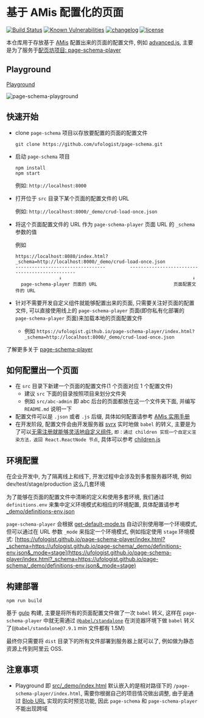 # 基于 AMis 配置化的页面

[![Build Status][ci-status-image]][ci-status-url] [![Known Vulnerabilities][vulnerabilities-status-image]][vulnerabilities-status-url] [![changelog][changelog-image]][changelog-url] [![license][license-image]][license-url]

[vulnerabilities-status-image]: https://snyk.io/test/npm/page-schema/badge.svg
[vulnerabilities-status-url]: https://snyk.io/test/npm/page-schema
[ci-status-image]: https://travis-ci.com/ufologist/page-schema.svg?branch=master
[ci-status-url]: https://travis-ci.com/ufologist/page-schema
[license-image]: https://img.shields.io/github/license/ufologist/page-schema.svg
[license-url]: https://github.com/ufologist/page-schema/blob/master/LICENSE
[changelog-image]: https://img.shields.io/badge/CHANGE-LOG-blue.svg?style=flat-square
[changelog-url]: https://github.com/ufologist/page-schema/blob/master/CHANGELOG.md

本仓库用于存放基于 [AMis](https://github.com/baidu/amis) 配置出来的页面的配置文件, 例如 [advanced.js](./src/_demo/advanced.js), 主要是为了服务于[配页坊项目: page-schema-player](https://github.com/ufologist/page-schema-player)

## Playground

[Playground](https://ufologist.github.io/page-schema/_demo/index.html)

![page-schema-playground](https://user-images.githubusercontent.com/167221/77224470-ef2f1100-6ba0-11ea-8506-358c6c30e357.gif)

## 快速开始

* clone `page-schema` 项目以存放要配置的页面的配置文件

  ```
  git clone https://github.com/ufologist/page-schema.git
  ```
* 启动 `page-schema` 项目

  ```
  npm install
  npm start
  ```

  例如: `http://localhost:8000`
* 打开位于 `src` 目录下某个页面的配置文件的 URL

  例如: `http://localhost:8000/_demo/crud-load-once.json`
* 将这个页面配置文件的 URL 作为 `page-schema-player` 页面 URL 的 `_schema` 参数的值

  例如
  ```
  https://localhost:8080/index.html?_schema=http://localhost:8000/_demo/crud-load-once.json
  ---------------------------------         -----------------------------------------------
                  ↓                                                ↓
    page-schema-player 页面的 URL                            页面配置文件的 URL
  ```
* 针对不需要开发自定义组件就能够配置出来的页面, 只需要关注好页面的配置文件, 可以直接使用线上的 `page-schema-player` 页面(即你私有化部署的 `page-schema-player` 页面)来加载本地的页面配置文件
  * 例如 `https://ufologist.github.io/page-schema-player/index.html?_schema=http://localhost:8000/_demo/crud-load-once.json`

了解更多关于 [page-schema-player](https://github.com/ufologist/page-schema-player)

## 如何配置出一个页面

* 在 `src` 目录下新建一个页面的配置文件(1 个页面对应 1 个配置文件)
  * 建议 `src` 下面的目录按照项目来划分文件夹
  * 例如 `src/abc-admin` 即 abc 后台的页面都放在这一个文件夹下面, 并编写 `README.md` 说明一下
* 配置文件可以是 `.json` 或者 `.js` 后缀, 具体如何配置请参考 [AMis 实用手册](https://github.com/ufologist/page-schema-player/blob/master/amis-cookbook.md)
* 在开发阶段, 配置文件会由开发服务器 [svrx](https://github.com/svrxjs/svrx) 实时地做 `babel` 的转义, 主要是为了可以[无需注册就能够灵活地自定义组件](https://baidu.github.io/amis/docs/sdk#%E8%87%AA%E5%AE%9A%E4%B9%89%E7%BB%84%E4%BB%B6), `即：通过 children 实现一个自定义渲染方法，返回 React.ReactNode 节点`, 具体可以参考 [children.js](./src/_demo/children.js)

## 环境配置

在企业开发中, 为了隔离线上和线下, 开发过程中会涉及到多套服务器环境, 例如 dev/test/stage/production 这么几套环境

为了能够在页面的配置文件中清晰的定义和使用多套环境, 我们通过 `definitions.env` 来集中定义环境模式和相应的环境配置, 具体配置请参考 [_demo/definitions-env.json](https://ufologist.github.io/page-schema/_demo/index.html?schema=https://ufologist.github.io/page-schema/_demo/definitions-env.json)

`page-schema-player` 会根据 [get-default-mode.ts](https://github.com/ufologist/page-schema-player/blob/master/src/ext/get-default-mode.ts) 自动识别使用哪一个环境模式, 但可以通过在 URL 参数 `_mode` 来指定一个环境模式, 例如指定使用 `stage` 环境模式: [https://ufologist.github.io/page-schema-player/index.html?_schema=https://ufologist.github.io/page-schema/_demo/definitions-env.json&_mode=stage](https://ufologist.github.io/page-schema-player/index.html?_schema=https://ufologist.github.io/page-schema/_demo/definitions-env.json&_mode=stage)

## 构建部署

```
npm run build
```

基于 [gulp](https://gulpjs.com/) 构建, 主要是将所有的页面配置文件做了一次 `babel` 转义, 这样在 `page-schema-player` 中就无需通过 [`@babel/standalone`](https://babeljs.io/docs/en/babel-standalone) 在浏览器环境下做 `babel` 转义了(`@babel/standalone@7.9.1` min 文件都有 1.5M)

最终你只需要将 `dist` 目录下的所有文件部署到服务器上就可以了, 例如做为静态资源上传到阿里云 OSS.

## 注意事项

* Playground 即 [src/_demo/index.html](./src/_demo/index.html) 默认嵌入的是相对路径下的 `/page-schema-player/index.html`, 需要你根据自己的项目情况做出调整, 由于是通过 [Blob URL](https://developer.mozilla.org/en-US/docs/Web/API/Blob#JavaScript) 实现的实时预览功能, 因此 `page-schema` 和 `page-schema-player` 不能出现跨域